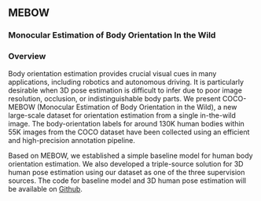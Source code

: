 ## MEBOW
### Monocular Estimation of Body Orientation In the Wild
### **Overview** 
Body orientation estimation provides crucial visual cues in many applications, including robotics and autonomous driving. It is particularly desirable when 3D pose estimation is difficult to infer due to poor image resolution, occlusion, or indistinguishable body parts. We present COCO-MEBOW (Monocular Estimation of Body Orientation in the Wild), a new large-scale dataset for orientation estimation from a single in-the-wild image. The body-orientation labels for around 130K human bodies within 55K images from the COCO dataset have been collected using an efficient and high-precision annotation pipeline.

Based on MEBOW, we established a simple baseline model for human body orientation estimation. We also developed a triple-source solution for 3D human pose estimation using our dataset as one of the three supervision sources. The code for baseline model and 3D human pose estimation will be available on [Github](https://github.com/ChenyanWu/MEBOW).









<!-- This is the website for MEBOW: Monocular Estimation of Body Orientation In the Wild
You can use the [editor on GitHub](https://github.com/ChenyanWu/MEBOW/edit/master/index.md) to maintain and preview the content for your website in Markdown files.

Whenever you commit to this repository, GitHub Pages will run [Jekyll](https://jekyllrb.com/) to rebuild the pages in your site, from the content in your Markdown files.

### Markdown

Markdown is a lightweight and easy-to-use syntax for styling your writing. It includes conventions for

```markdown
Syntax highlighted code block

# Header 1
## Header 2
### Header 3

- Bulleted
- List

1. Numbered
2. List

**Bold** and _Italic_ and `Code` text

[Link](url) and ![Image](src)
```

For more details see [GitHub Flavored Markdown](https://guides.github.com/features/mastering-markdown/).

### Jekyll Themes

Your Pages site will use the layout and styles from the Jekyll theme you have selected in your [repository settings](https://github.com/ChenyanWu/MEBOW/settings). The name of this theme is saved in the Jekyll `_config.yml` configuration file.

### Support or Contact

Having trouble with Pages? Check out our [documentation](https://help.github.com/categories/github-pages-basics/) or [contact support](https://github.com/contact) and we’ll help you sort it out. -->
